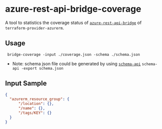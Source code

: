 # azure-rest-api-bridge-coverage

A tool to statistics the coverage status of [`azure-rest-api-bridge`](https://github.com/magodo/azure-rest-api-bridge) of `terraform-provider-azurerm`.

## Usage

```shell
 bridge-coverage -input ./coverage.json -schema ./schema.json
```

- Note: schema json file could be generated by using [`schema-api`](https://github.com/hashicorp/terraform-provider-azurerm/tree/main/internal/tools/schema-api) `schema-api -export schema.json`


## Input Sample
```json
{
  "azurerm_resource_group": {
      "/location": {},
      "/name": {},
      "/tags/KEY": {}
  }
}
```